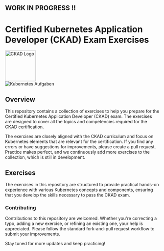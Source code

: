 ## WORK IN PROGRESS !!

# Certified Kubernetes Application Developer (CKAD) Exam Exercises
<img src="https://training.linuxfoundation.org/wp-content/uploads/2019/03/kubernetes-ckad-color-300x294.png" alt="CKAD Logo" width="100" height="100">
<br>
<img src="https://github.com/jjarndt/ckad-practice/blob/master/blob/k8s-training.png" alt="Kubernetes Aufgaben">

## Overview

This repository contains a collection of exercises to help you prepare for the Certified Kubernetes Application Developer (CKAD) exam. The exercises are designed to cover all the topics and competencies required for the CKAD certification.

The exercises are closely aligned with the CKAD curriculum and focus on Kubernetes elements that are relevant for the certification. If you find any errors or have suggestions for improvements, please create a pull request. Practice makes perfect, and we continuously add more exercises to the collection, which is still in development.

## Exercises

The exercises in this repository are structured to provide practical hands-on experience with various Kubernetes concepts and components, ensuring that you develop the skills necessary to pass the CKAD exam.

### Contributing

Contributions to this repository are welcomed. Whether you're correcting a typo, adding a new exercise, or refining an existing one, your help is appreciated. Please follow the standard fork-and-pull request workflow to submit your improvements.

Stay tuned for more updates and keep practicing!

